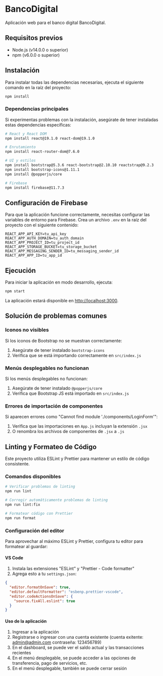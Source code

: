 # BancoDigital

Aplicación web para el banco digital BancoDigital.

## Requisitos previos

- Node.js (v14.0.0 o superior)
- npm (v6.0.0 o superior)

## Instalación

Para instalar todas las dependencias necesarias, ejecuta el siguiente comando en la raíz del proyecto:

```bash
npm install
```

### Dependencias principales

Si experimentas problemas con la instalación, asegúrate de tener instaladas estas dependencias específicas:

```bash
# React y React DOM
npm install react@19.1.0 react-dom@19.1.0

# Enrutamiento
npm install react-router-dom@7.6.0

# UI y estilos
npm install bootstrap@5.3.6 react-bootstrap@2.10.10 reactstrap@9.2.3
npm install bootstrap-icons@1.11.1
npm install @popperjs/core

# Firebase
npm install firebase@11.7.3
```

## Configuración de Firebase

Para que la aplicación funcione correctamente, necesitas configurar las variables de entorno para Firebase. Crea un archivo `.env` en la raíz del proyecto con el siguiente contenido:

```
REACT_APP_API_KEY=tu_api_key
REACT_APP_AUTH_DOMAIN=tu_auth_domain
REACT_APP_PROJECT_ID=tu_project_id
REACT_APP_STORAGE_BUCKET=tu_storage_bucket
REACT_APP_MESSAGING_SENDER_ID=tu_messaging_sender_id
REACT_APP_APP_ID=tu_app_id
```

## Ejecución

Para iniciar la aplicación en modo desarrollo, ejecuta:

```bash
npm start
```

La aplicación estará disponible en [http://localhost:3000](http://localhost:3000).

## Solución de problemas comunes

### Iconos no visibles
Si los iconos de Bootstrap no se muestran correctamente:
1. Asegúrate de tener instalado `bootstrap-icons`
2. Verifica que se está importando correctamente en `src/index.js`

### Menús desplegables no funcionan
Si los menús desplegables no funcionan:
1. Asegúrate de tener instalado `@popperjs/core`
2. Verifica que Bootstrap JS está importado en `src/index.js`

### Errores de importación de componentes
Si aparecen errores como "Cannot find module './components/LoginForm'":
1. Verifica que las importaciones en `App.js` incluyan la extensión `.jsx`
2. O renombra los archivos de componentes de `.jsx` a `.js`

## Linting y Formateo de Código

Este proyecto utiliza ESLint y Prettier para mantener un estilo de código consistente.

### Comandos disponibles

```bash
# Verificar problemas de linting
npm run lint

# Corregir automáticamente problemas de linting
npm run lint:fix

# Formatear código con Prettier
npm run format
```

### Configuración del editor

Para aprovechar al máximo ESLint y Prettier, configura tu editor para formatear al guardar:

#### VS Code
1. Instala las extensiones "ESLint" y "Prettier - Code formatter"
2. Agrega esto a tu `settings.json`:
```json
{
  "editor.formatOnSave": true,
  "editor.defaultFormatter": "esbenp.prettier-vscode",
  "editor.codeActionsOnSave": {
    "source.fixAll.eslint": true
  }
}
```

#### Uso de la aplicación

1. Ingresar a la aplicación
2. Registrarse o ingresar con una cuenta existente (cuenta exitente: admin@admin.com  contraseña: 123456789)
3. En el dashboard, se puede ver el saldo actual y las transacciones recientes
4. En el menú desplegable, se puede acceder a las opciones de transferencia, pago de servicios, etc.
5. En el menú desplegable, también se puede cerrar sesión


